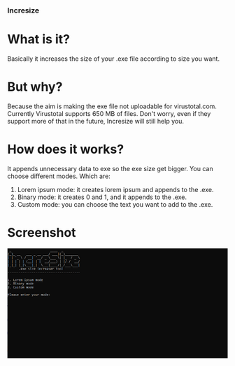 ### Incresize

# What is it?
Basically it increases the size of your .exe file according to size you want.

# But why?
Because the aim is making the exe file not uploadable for virustotal.com. Currently Virustotal supports 650 MB of files. Don't worry, even if they support more of that in the future, Incresize will still help you.

# How does it works?
It appends unnecessary data to exe so the exe size get bigger. You can choose different modes. Which are:

1. Lorem ipsum mode: it creates lorem ipsum and appends to the .exe.
2. Binary mode: it creates 0 and 1, and it appends to the .exe.
3. Custom mode: you can choose the text you want to add to the .exe.

# Screenshot
![](https://github.com/konukgorkem/Incresize/blob/main/img/incresize.png)


